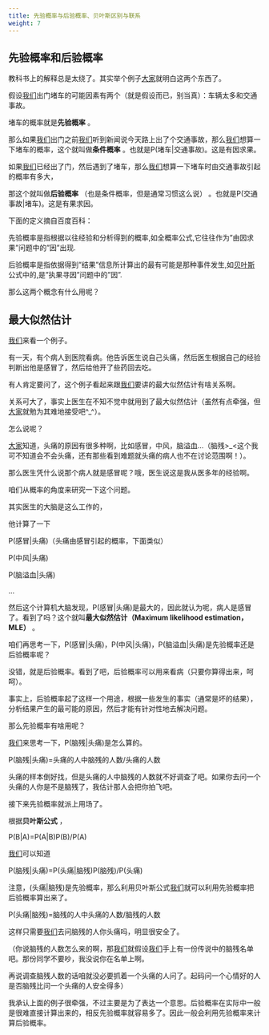 ```yaml
---
title: 先验概率与后验概率、贝叶斯区别与联系
weight: 7
---
```

## 先验概率和后验概率

教科书上的解释总是太绕了。其实举个例子[大家](https://www.w3cdoc.com)就明白这两个东西了。

假设[我们](https://www.w3cdoc.com)出门堵车的可能因素有两个（就是假设而已，别当真）：车辆太多和交通事故。

堵车的概率就是**先验概率** 。

那么如果[我们](https://www.w3cdoc.com)出门之前[我们](https://www.w3cdoc.com)听到新闻说今天路上出了个交通事故，那么[我们](https://www.w3cdoc.com)想算一下堵车的概率，这个就叫做**条件概率** 。也就是P(堵车|交通事故)。这是有因求果。

如果[我们](https://www.w3cdoc.com)已经出了门，然后遇到了堵车，那么[我们](https://www.w3cdoc.com)想算一下堵车时由交通事故引起的概率有多大，

那这个就叫做**后验概率** （也是条件概率，但是通常习惯这么说） 。也就是P(交通事故|堵车)。这是有果求因。



下面的定义摘自百度百科：

先验概率是指根据以往经验和分析得到的概率,如全概率公式,它往往作为&#8221;由因求果&#8221;问题中的&#8221;因&#8221;出现.

后验概率是指依据得到&#8221;结果&#8221;信息所计算出的最有可能是那种事件发生,如<a class="hl hl-1" href="https://so.csdn.net/so/search?q=%E8%B4%9D%E5%8F%B6%E6%96%AF&spm=1001.2101.3001.7020" target="_blank" rel="noopener" data-report-click="{&quot;spm&quot;:&quot;1001.2101.3001.7020&quot;,&quot;dest&quot;:&quot;https://so.csdn.net/so/search?q=%E8%B4%9D%E5%8F%B6%E6%96%AF&spm=1001.2101.3001.7020&quot;,&quot;extra&quot;:&quot;{\&quot;searchword\&quot;:\&quot;贝叶斯\&quot;}&quot;}" data-tit="贝叶斯" data-pretit="贝叶斯">贝叶斯</a>公式中的,是&#8221;执果寻因&#8221;问题中的&#8221;因&#8221;.



那么这两个概念有什么用呢？



## <a name="t1"></a><a target="_blank" name="t1" rel="noopener"></a><a target="_blank" name="t1" rel="noopener"></a>最大似然估计

[我们](https://www.w3cdoc.com)来看一个例子。

有一天，有个病人到医院看病。他告诉医生说自己头痛，然后医生根据自己的经验判断出他是感冒了，然后给他开了些药回去吃。



有人肯定要问了，这个例子看起来跟[我们](https://www.w3cdoc.com)要讲的最大似然估计有啥关系啊。

关系可大了，事实上医生在不知不觉中就用到了最大似然估计（虽然有点牵强，但[大家](https://www.w3cdoc.com)就勉为其难地接受吧^_^）。



怎么说呢？

[大家](https://www.w3cdoc.com)知道，头痛的原因有很多种啊，比如感冒，中风，脑溢血&#8230;（脑残>_<这个我可不知道会不会头痛，还有那些看到难题就头痛的病人也不在讨论范围啊！）。

那么医生凭什么说那个病人就是感冒呢？哦，医生说这是我从医多年的经验啊。



咱们从概率的角度来研究一下这个问题。

其实医生的大脑是这么工作的，

他计算了一下

P(感冒|头痛)（头痛由感冒引起的概率，下面类似）

P(中风|头痛)

P(脑溢血|头痛)

&#8230;

然后这个计算机大脑发现，P(感冒|头痛)是最大的，因此就认为呢，病人是感冒了。看到了吗？这个就叫**最大似然估计（Maximum likelihood estimation，MLE）** 。

咱们再思考一下，P(感冒|头痛)，P(中风|头痛)，P(脑溢血|头痛)是先验概率还是后验概率呢？

没错，就是后验概率。看到了吧，后验概率可以用来看病（只要你算得出来，呵呵）。



事实上，后验概率起了这样一个用途，根据一些发生的事实（通常是坏的结果），分析结果产生的最可能的原因，然后才能有针对性地去解决问题。



那么先验概率有啥用呢？

[我们](https://www.w3cdoc.com)来思考一下，P(脑残|头痛)是怎么算的。



P(脑残|头痛)=头痛的人中脑残的人数/头痛的人数



头痛的样本倒好找，但是头痛的人中脑残的人数就不好调查了吧。如果你去问一个头痛的人你是不是脑残了，我估计那人会把你拍飞吧。



接下来先验概率就派上用场了。



根据**贝叶斯公式** ，

P(B|A)=P(A|B)P(B)/P(A)



[我们](https://www.w3cdoc.com)可以知道



P(脑残|头痛)=P(头痛|脑残)P(脑残)/P(头痛)



注意，(头痛|脑残)是先验概率，那么利用贝叶斯公式[我们](https://www.w3cdoc.com)就可以利用先验概率把后验概率算出来了。



P(头痛|脑残)=脑残的人中头痛的人数/脑残的人数



这样只需要[我们](https://www.w3cdoc.com)去问脑残的人你头痛吗，明显很安全了。

（你说脑残的人数怎么来的啊，那[我们](https://www.w3cdoc.com)就假设[我们](https://www.w3cdoc.com)手上有一份传说中的脑残名单吧。那份同学不要吵，我没说你在名单上啊。

再说调查脑残人数的话咱就没必要抓着一个头痛的人问了。起码问一个心情好的人是否脑残比问一个头痛的人安全得多）



我承认上面的例子很牵强，不过主要是为了表达一个意思。后验概率在实际中一般是很难直接计算出来的，相反先验概率就容易多了。因此一般会利用先验概率来计算后验概率。
